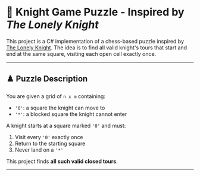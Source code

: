 # 🧩 Knight Game Puzzle - Inspired by *The Lonely Knight*

This project is a C# implementation of a chess-based puzzle inspired by [The Lonely Knight](https://plastelina.net/the-lonely-knight/). The idea is to find all valid knight's tours that start and end at the same square, visiting each open cell exactly once.

---

## ♟️ Puzzle Description

You are given a grid of `n x m` containing:

- `'0'`: a square the knight can move to
- `'*'`: a blocked square the knight cannot enter

A knight starts at a square marked `'0'` and must:

1. Visit every `'0'` exactly once
2. Return to the starting square
3. Never land on a `'*'`

This project finds **all such valid closed tours**.


---


